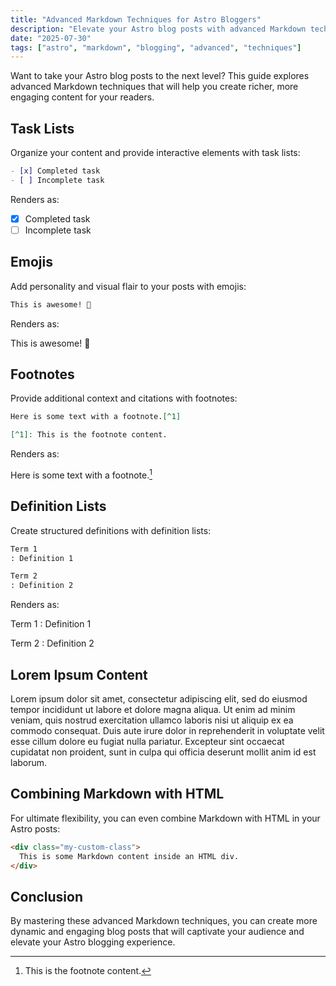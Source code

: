```yaml
---
title: "Advanced Markdown Techniques for Astro Bloggers"
description: "Elevate your Astro blog posts with advanced Markdown techniques and create richer, more engaging content."
date: "2025-07-30"
tags: ["astro", "markdown", "blogging", "advanced", "techniques"]
---
```


Want to take your Astro blog posts to the next level? This guide explores advanced Markdown techniques that will help you create richer, more engaging content for your readers.

## Task Lists

Organize your content and provide interactive elements with task lists:

```markdown
- [x] Completed task
- [ ] Incomplete task
```

Renders as:

- [x] Completed task
- [ ] Incomplete task

## Emojis

Add personality and visual flair to your posts with emojis:

```markdown
This is awesome! 🎉
```

Renders as:

This is awesome! 🎉

## Footnotes

Provide additional context and citations with footnotes:

```markdown
Here is some text with a footnote.[^1]

[^1]: This is the footnote content.
```

Renders as:

Here is some text with a footnote.[^1]

## Definition Lists

Create structured definitions with definition lists:

```markdown
Term 1
: Definition 1

Term 2
: Definition 2
```

Renders as:

Term 1
: Definition 1

Term 2
: Definition 2

## Lorem Ipsum Content

Lorem ipsum dolor sit amet, consectetur adipiscing elit, sed do eiusmod tempor incididunt ut labore et dolore magna aliqua. Ut enim ad minim veniam, quis nostrud exercitation ullamco laboris nisi ut aliquip ex ea commodo consequat. Duis aute irure dolor in reprehenderit in voluptate velit esse cillum dolore eu fugiat nulla pariatur. Excepteur sint occaecat cupidatat non proident, sunt in culpa qui officia deserunt mollit anim id est laborum.

## Combining Markdown with HTML

For ultimate flexibility, you can even combine Markdown with HTML in your Astro posts:

```markdown
<div class="my-custom-class">
  This is some Markdown content inside an HTML div.
</div>
```

## Conclusion

By mastering these advanced Markdown techniques, you can create more dynamic and engaging blog posts that will captivate your audience and elevate your Astro blogging experience.

[^1]: This is the footnote content.